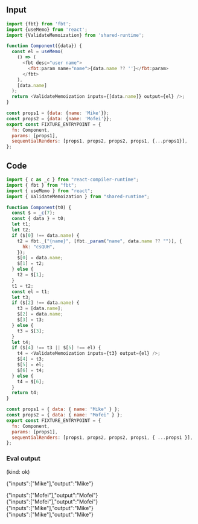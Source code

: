 
## Input

```javascript
import {fbt} from 'fbt';
import {useMemo} from 'react';
import {ValidateMemoization} from 'shared-runtime';

function Component({data}) {
  const el = useMemo(
    () => (
      <fbt desc="user name">
        <fbt:param name="name">{data.name ?? ''}</fbt:param>
      </fbt>
    ),
    [data.name]
  );
  return <ValidateMemoization inputs={[data.name]} output={el} />;
}

const props1 = {data: {name: 'Mike'}};
const props2 = {data: {name: 'Mofei'}};
export const FIXTURE_ENTRYPOINT = {
  fn: Component,
  params: [props1],
  sequentialRenders: [props1, props2, props2, props1, {...props1}],
};

```

## Code

```javascript
import { c as _c } from "react-compiler-runtime";
import { fbt } from "fbt";
import { useMemo } from "react";
import { ValidateMemoization } from "shared-runtime";

function Component(t0) {
  const $ = _c(7);
  const { data } = t0;
  let t1;
  let t2;
  if ($[0] !== data.name) {
    t2 = fbt._("{name}", [fbt._param("name", data.name ?? "")], {
      hk: "csQUH",
    });
    $[0] = data.name;
    $[1] = t2;
  } else {
    t2 = $[1];
  }
  t1 = t2;
  const el = t1;
  let t3;
  if ($[2] !== data.name) {
    t3 = [data.name];
    $[2] = data.name;
    $[3] = t3;
  } else {
    t3 = $[3];
  }
  let t4;
  if ($[4] !== t3 || $[5] !== el) {
    t4 = <ValidateMemoization inputs={t3} output={el} />;
    $[4] = t3;
    $[5] = el;
    $[6] = t4;
  } else {
    t4 = $[6];
  }
  return t4;
}

const props1 = { data: { name: "Mike" } };
const props2 = { data: { name: "Mofei" } };
export const FIXTURE_ENTRYPOINT = {
  fn: Component,
  params: [props1],
  sequentialRenders: [props1, props2, props2, props1, { ...props1 }],
};

```
      
### Eval output
(kind: ok) <div>{"inputs":["Mike"],"output":"Mike"}</div>
<div>{"inputs":["Mofei"],"output":"Mofei"}</div>
<div>{"inputs":["Mofei"],"output":"Mofei"}</div>
<div>{"inputs":["Mike"],"output":"Mike"}</div>
<div>{"inputs":["Mike"],"output":"Mike"}</div>
